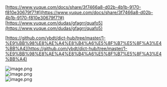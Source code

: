 [https://www.yuque.com/docs/share/3f7466a8-d02b-4b1b-9170-f810e30679f7?#](https://www.yuque.com/docs/share/3f7466a8-d02b-4b1b-9170-f810e30679f7?#)<br />[https://www.yuque.com/dudas/gfagrr/quafo5](https://www.yuque.com/dudas/gfagrr/quafo5)

[https://github.com/ybdt/dict-hub/tree/master/1-%E9%BB%98%E8%AE%A4%E8%B4%A6%E5%8F%B7%E5%8F%A3%E4%BB%A4](https://github.com/ybdt/dict-hub/tree/master/1-%E9%BB%98%E8%AE%A4%E8%B4%A6%E5%8F%B7%E5%8F%A3%E4%BB%A4)

![image.png](https://cdn.nlark.com/yuque/0/2021/png/1345801/1637917994154-03423114-704c-4da3-b34c-e8f995acff6e.png#clientId=u346d3bad-b6f4-4&from=paste&height=669&id=uafeabec7&originHeight=892&originWidth=628&originalType=binary&ratio=1&rotation=0&showTitle=false&size=124255&status=done&style=none&taskId=u56caff5d-8c71-41be-8b24-113e330e201&title=&width=471)<br />![image.png](https://cdn.nlark.com/yuque/0/2021/png/1345801/1637918007962-272f04a8-8727-475f-aedf-ef0b32268171.png#clientId=u346d3bad-b6f4-4&from=paste&height=661&id=uffab63fe&originHeight=881&originWidth=633&originalType=binary&ratio=1&rotation=0&showTitle=false&size=103775&status=done&style=none&taskId=u47b3d91b-6c73-4c9f-a910-6a4149f159c&title=&width=475)<br />![image.png](https://cdn.nlark.com/yuque/0/2021/png/1345801/1637918020815-b54deb7b-36ea-4a66-9d5f-bb71234b6d60.png#clientId=u346d3bad-b6f4-4&from=paste&height=286&id=ue212bfef&originHeight=382&originWidth=635&originalType=binary&ratio=1&rotation=0&showTitle=false&size=48816&status=done&style=none&taskId=ucb22541a-db16-4684-a970-0ff5691f506&title=&width=476)
